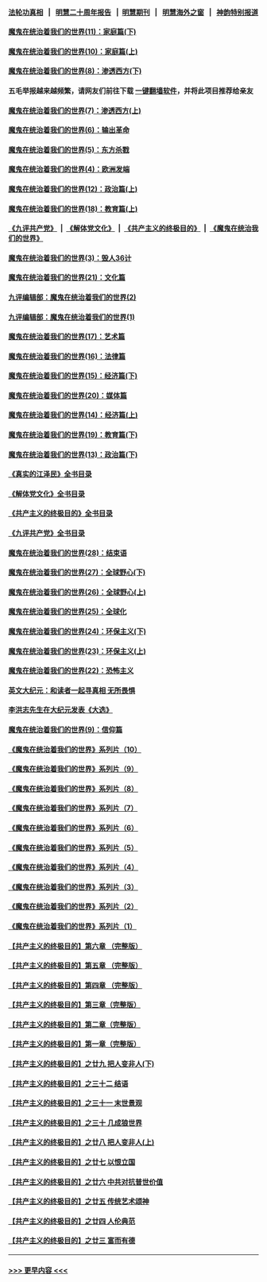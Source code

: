 #### [法轮功真相](https://github.com/gfw-breaker/truth/blob/master/README.md?t=0) &nbsp;&nbsp;|&nbsp;&nbsp; [明慧二十周年报告](https://github.com/gfw-breaker/mh-reports/blob/master/README.md?t=0) &nbsp;&nbsp;|&nbsp;&nbsp;[明慧期刊](https://github.com/gfw-breaker/mh-qikan) &nbsp;&nbsp;|&nbsp;&nbsp; [明慧海外之窗](https://github.com/gfw-breaker/mh-news/blob/master/README.md?t=0) &nbsp;&nbsp;|&nbsp;&nbsp; [神韵特别报道](https://github.com/gfw-breaker/mh-news/blob/master/shenyun.md?t=0)
#### [魔鬼在统治着我们的世界(11)：家庭篇(下)](../pages/nsc422/n10440961.md?t=01151543) 
#### [魔鬼在统治着我们的世界(10)：家庭篇(上)](../pages/nsc422/n10435448.md?t=01151543) 
#### [魔鬼在统治着我们的世界(8)：渗透西方(下)](../pages/nsc422/n10429603.md?t=01151543) 
#### 五毛举报越来越频繁，请网友们前往下载 [一键翻墙软件](https://github.com/gfw-breaker/ssr-accounts)，并将此项目推荐给亲友
#### [魔鬼在统治着我们的世界(7)：渗透西方(上)](../pages/nsc422/n10426013.md?t=01151543) 
#### [魔鬼在统治着我们的世界(6)：输出革命](../pages/nsc422/n10421536.md?t=01151543) 
#### [魔鬼在统治着我们的世界(5)：东方杀戮](../pages/nsc422/n10417707.md?t=01151543) 
#### [魔鬼在统治着我们的世界(4)：欧洲发端](../pages/nsc422/n10414890.md?t=01151543) 
#### [魔鬼在统治着我们的世界(12)：政治篇(上)](../pages/nsc422/n10444576.md?t=01151543) 
#### [魔鬼在统治着我们的世界(18)：教育篇(上)](../pages/nsc422/n10526970.md?t=01151543) 
#### [《九评共产党》](https://github.com/begood0513/9ping.md/blob/master/README.md) &nbsp;|&nbsp; [《解体党文化》](../../../../jtdwh.md/blob/master/README.md)  &nbsp;|&nbsp; [《共产主义的终极目的》](../../../../gczydzjmd.md/blob/master/README.md) &nbsp;|&nbsp; [《魔鬼在统治我们的世界》](../../../../mgztzwmdsj.md/blob/master/README.md) 
#### [魔鬼在统治着我们的世界(3)：毁人36计](../pages/nsc422/n10411583.md?t=01151543) 
#### [魔鬼在统治着我们的世界(21)：文化篇](../pages/nsc422/n10597706.md?t=01151543) 
#### [九评编辑部：魔鬼在统治着我们的世界(2)](../pages/nsc422/n10410036.md?t=01151543) 
#### [九评编辑部：魔鬼在统治着我们的世界(1)](../pages/nsc422/n10406825.md?t=01151543) 
#### [魔鬼在统治着我们的世界(17)：艺术篇](../pages/nsc422/n10499093.md?t=01151543) 
#### [魔鬼在统治着我们的世界(16)：法律篇](../pages/nsc422/n10485969.md?t=01151543) 
#### [魔鬼在统治着我们的世界(15)：经济篇(下)](../pages/nsc422/n10469975.md?t=01151543) 
#### [魔鬼在统治着我们的世界(20)：媒体篇](../pages/nsc422/n10586579.md?t=01151543) 
#### [魔鬼在统治着我们的世界(14)：经济篇(上)](../pages/nsc422/n10457370.md?t=01151543) 
#### [魔鬼在统治着我们的世界(19)：教育篇(下)](../pages/nsc422/n10564808.md?t=01151543) 
#### [魔鬼在统治着我们的世界(13)：政治篇(下)](../pages/nsc422/n10448270.md?t=01151543) 
#### [《真实的江泽民》全书目录](../pages/nsc422/n13721399.md?t=01151543) 
#### [《解体党文化》全书目录](../pages/nsc422/n13721157.md?t=01151543) 
#### [《共产主义的终极目的》全书目录](../pages/nsc422/n13721048.md?t=01151543) 
#### [《九评共产党》全书目录](../pages/nsc422/n13708085.md?t=01151543) 
#### [魔鬼在统治着我们的世界(28)：结束语](../pages/nsc422/n10936246.md?t=01151543) 
#### [魔鬼在统治着我们的世界(27)：全球野心(下)](../pages/nsc422/n10928319.md?t=01151543) 
#### [魔鬼在统治着我们的世界(26)：全球野心(上)](../pages/nsc422/n10900318.md?t=01151543) 
#### [魔鬼在统治着我们的世界(25)：全球化](../pages/nsc422/n10788205.md?t=01151543) 
#### [魔鬼在统治着我们的世界(24)：环保主义(下)](../pages/nsc422/n10695307.md?t=01151543) 
#### [魔鬼在统治着我们的世界(23)：环保主义(上)](../pages/nsc422/n10688613.md?t=01151543) 
#### [魔鬼在统治着我们的世界(22)：恐怖主义](../pages/nsc422/n10614727.md?t=01151543) 
#### [英文大纪元：和读者一起寻真相 无所畏惧](../pages/nsc422/n12542027.md?t=01151543) 
#### [李洪志先生在大纪元发表《大选》](../pages/nsc422/n12534746.md?t=01151543) 
#### [魔鬼在统治着我们的世界(9)：信仰篇](../pages/nsc422/n10432159.md?t=01151543) 
#### [《魔鬼在统治着我们的世界》系列片（10）](../pages/nsc422/n12292670.md?t=01151543) 
#### [《魔鬼在统治着我们的世界》系列片（9）](../pages/nsc422/n12290859.md?t=01151543) 
#### [《魔鬼在统治着我们的世界》系列片（8）](../pages/nsc422/n12287445.md?t=01151543) 
#### [《魔鬼在统治着我们的世界》系列片（7）](../pages/nsc422/n12283425.md?t=01151543) 
#### [《魔鬼在统治着我们的世界》系列片（6）](../pages/nsc422/n12282314.md?t=01151543) 
#### [《魔鬼在统治着我们的世界》系列片（5）](../pages/nsc422/n12281419.md?t=01151543) 
#### [《魔鬼在统治着我们的世界》系列片（4）](../pages/nsc422/n12274024.md?t=01151543) 
#### [《魔鬼在统治着我们的世界》系列片（3）](../pages/nsc422/n12271322.md?t=01151543) 
#### [《魔鬼在统治着我们的世界》系列片（2）](../pages/nsc422/n12269049.md?t=01151543) 
#### [《魔鬼在统治着我们的世界》系列片（1）](../pages/nsc422/n12267575.md?t=01151543) 
#### [【共产主义的终极目的】第六章 （完整版）](../pages/nsc422/n11428913.md?t=01151543) 
#### [【共产主义的终极目的】第五章 （完整版）](../pages/nsc422/n11428912.md?t=01151543) 
#### [【共产主义的终极目的】第四章 （完整版）](../pages/nsc422/n11428907.md?t=01151543) 
#### [【共产主义的终极目的】第三章（完整版）](../pages/nsc422/n11428848.md?t=01151543) 
#### [【共产主义的终极目的】第二章（完整版）](../pages/nsc422/n11428831.md?t=01151543) 
#### [【共产主义的终极目的】第一章（完整版）](../pages/nsc422/n11417651.md?t=01151543) 
#### [【共产主义的终极目的】之廿九 把人变非人(下)](../pages/nsc422/n11344140.md?t=01151543) 
#### [【共产主义的终极目的】之三十二 结语](../pages/nsc422/n11360535.md?t=01151543) 
#### [【共产主义的终极目的】之三十一 末世景观](../pages/nsc422/n11351129.md?t=01151543) 
#### [【共产主义的终极目的】之三十 几成狼世界](../pages/nsc422/n11348280.md?t=01151543) 
#### [【共产主义的终极目的】之廿八 把人变非人(上)](../pages/nsc422/n11340492.md?t=01151543) 
#### [【共产主义的终极目的】之廿七 以恨立国](../pages/nsc422/n11336944.md?t=01151543) 
#### [【共产主义的终极目的】之廿六 中共对抗普世价值](../pages/nsc422/n11324785.md?t=01151543) 
#### [【共产主义的终极目的】之廿五 传统艺术颂神](../pages/nsc422/n11296396.md?t=01151543) 
#### [【共产主义的终极目的】之廿四 人伦典范](../pages/nsc422/n11296397.md?t=01151543) 
#### [【共产主义的终极目的】之廿三 富而有德](../pages/nsc422/n11283598.md?t=01151543) 

----
#### [ >>> 更早内容 <<< ](../indexes/nsc422-earlier.md)
